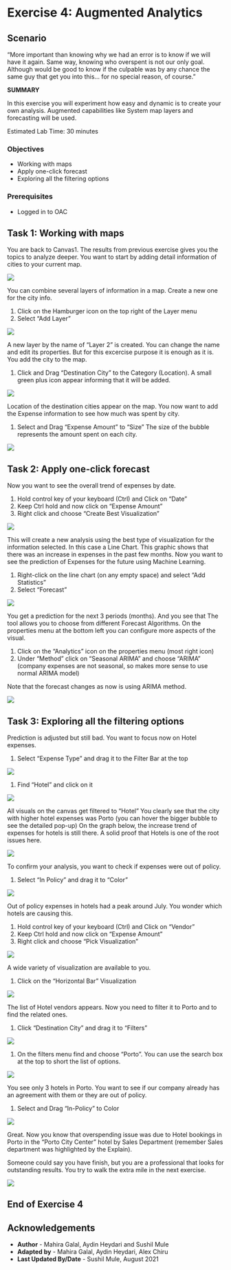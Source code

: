 # Exercise 4: Augmented Analytics

## Scenario

“More important than knowing why we had an error is to know if we will have it again. Same way, knowing who overspent is not our only goal. Although would be good to know if the culpable was by any chance the same guy that get you into this… for no special reason, of course.”

__SUMMARY__

In this exercise you will experiment how easy and dynamic is to create your own analysis. Augmented capabilities like System map layers and forecasting will be used.

Estimated Lab Time: 30 minutes

### Objectives

* Working with maps
* Apply one-click forecast
* Exploring all the filtering options

### Prerequisites
* Logged in to OAC

## **Task 1**: Working with maps 


You are back to Canvas1. The results from previous exercise gives you the topics to analyze deeper.
You want to start by adding detail information of cities to your current map.

![](images/1_canvas_home_page.png " ")

You can combine several layers of information in a map. Create a new one for the city info.
1. Click on the Hamburger icon on the top right of the Layer menu
2. Select “Add Layer”

![](images/2_Add_Layer.png " ")


A new layer by the name of “Layer 2” is created. You can change the name and edit its properties. But for this excercise purpose it is enough as it is.
You add the city to the map.

1. Click and Drag “Destination City” to the Category (Location). A small green plus icon appear informing that it will be added.

![](images/3_destination_city.png " ")

Location of the destination cities appear on the map. You now want to add the Expense information to see how much was spent by city.
1. Select and Drag “Expense Amount” to “Size” The size of the bubble represents the amount spent on each city.


![](images/4_expense_account.png " ")


## **Task 2**: Apply one-click forecast

Now you want to see the overall trend of expenses by date.
1. Hold control key of your keyboard (Ctrl) and Click on “Date”
2. Keep Ctrl hold and now click on “Expense Amount”
3. Right click and choose “Create Best Visualization”

![](images/5_expenseamount_date_viz.png " ")


This will create a new analysis using the best type of visualization for the information selected. In this case a Line Chart.
This graphic shows that there was an increase in expenses in the past few months.
Now you want to see the prediction of Expenses for the future using Machine Learning.
1. Right-click on the line chart (on any empty space) and select “Add Statistics”
2. Select “Forecast”

![](images/6_forecast.png " ")


You get a prediction for the next 3 periods (months). And you see that
The tool allows you to choose from different Forecast Algorithms.
On the properties menu at the bottom left you can configure more aspects of the visual.
1. Click on the “Analytics” icon on the properties menu (most right icon)
2. Under “Method” click on “Seasonal ARIMA” and choose “ARIMA” (company expenses are not seasonal, so makes more sense to use normal ARIMA model)

Note that the forecast changes as now is using ARIMA method.

![](images/7_Arima.png " ")

## **Task 3**: Exploring all the filtering options

Prediction is adjusted but still bad. You want to focus now on Hotel expenses.
1. Select “Expense Type” and drag it to the Filter Bar at the top

![](images/8_filter.png " ")

1. Find “Hotel” and click on it

![](images/9_select_hotel.png " ")


All visuals on the canvas get filtered to “Hotel”
You clearly see that the city with higher hotel expenses was Porto (you can hover the bigger bubble to see the detailed pop-up)
On the graph below, the increase trend of expenses for hotels is still there.
A solid proof that Hotels is one of the root issues here.

![](images/10_porto.png " ")

To confirm your analysis, you want to check if expenses were out of policy.
1. Select “In Policy” and drag it to “Color”

![](images/11_inPolicy_color.png " ")

Out of policy expenses in hotels had a peak around July. You wonder which hotels are causing this.

1. Hold control key of your keyboard (Ctrl) and Click on “Vendor”
2. Keep Ctrl hold and now click on “Expense Amount”
3. Right click and choose “Pick Visualization”

![](images/12_vendor_expense_selection.png " ")

A wide variety of visualization are available to you.

1. Click on the “Horizontal Bar” Visualization

![](images/13_horizontal_bar.png " ")

The list of Hotel vendors appears. Now you need to filter it to Porto and to find the related ones.
1. Click “Destination City” and drag it to “Filters”

![](images/14_destination_city_filter.png " ")


1. On the filters menu find and choose “Porto”. You can use the search box at the top to short the list of options.

![](images/15_select_porto_city.png " ")


You see only 3 hotels in Porto. You want to see if our company already has an agreement with them or they are out of policy.

1. Select and Drag “In-Policy” to Color

![](images/16_inPolicy_color.png " ")


Great. Now you know that overspending issue was due to Hotel bookings in Porto in the “Porto City Center” hotel by Sales Department (remember Sales department
was highlighted by the Explain).

Someone could say you have finish, but you are a professional that looks for outstanding results.
You try to walk the extra mile in the next exercise.

![](images/17_root_cause_final.png " ")

## End of Exercise 4

## Acknowledgements

- **Author** - Mahira Galal, Aydin Heydari and Sushil Mule
- **Adapted by** -  Mahira Galal, Aydin Heydari, Alex Chiru
- **Last Updated By/Date** - Sushil Mule, August 2021